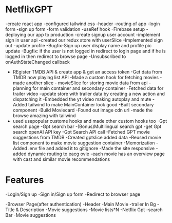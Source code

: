 # NetflixGPT
-create react app
-configured tailwind css
-header
-routing of app
-login form
-sign up form
-form validation
-useRef hook
-Firebase setup
-deploying our app to production
-create signup user account
-implement sign in user api
-created our redux store with userSlice
-Implemented sign out
-update profile
-Bugfix-Sign up user display name and  profile pic update
-Bugfix: if the user is not logged in redirect to login page and if he is logged in then redirect to browse page
-Unsubscribed to onAuthStateChanged callback
- REgister TMDB API & create app & get an access token
-Get data from TMDB now playing list API
-Made a custom hook for fetching movies
-made another slice - movieSlice for storing movie data from api
-planning for main container and secondary container
-Fetched data for trailer video
-update store with trailer data by creating a new action and dispatching it
-Embedded the yt video making autoplay and mute
-Added tailwind to make MainContainer  look good
-Built secondary component
-Build Moviecard
-Found out image cdn url
-made the browse amazing with tailwind
- used usepopular custome hooks and made other custom hooks too
-Gpt search page
-Gpt search bar
-(Bonus)Multilingual search gpt
-get Gpt search openAI API key
-Gpt Search API call
-Fetched GPT movie suggestions from TMDB
-Created gptslice added data
-Reused movie list component to make movie suggestion container
-Memorization
-Added .env file and added it to gitignore
-Made the site responsive
-added dynamic routing to eacg ovie
-each movie has an overview page with cast and similar movie recommendations




# Features
-Login/Sign up
    -Sign in/Sign up form
    -Redirect to browser page

-Browser Page(after authentication)
    -Header
    -Main Movie
        -trailer In Bg
        -Title & Description
        -Movie suggestions
            -Movie lists*N
-Netflix Gpt
    -search Bar
    -Movie suggestions